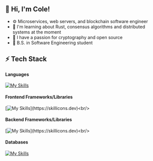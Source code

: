 ## 👋 Hi, I'm Cole!
- ⚙️ Microservices, web servers, and blockchain software engineer
- 💭 I'm learning about Rust, consensus algorithms and distributed systems at the moment <br/>
- 🔑 I have a passion for cryptography and open source
- 📘 B.S. in Software Engineering student


<!-- Level 2/3: -->
## ⚡️ Tech Stack
#### Languages
[![My Skills](https://skillicons.dev/icons?i=go,ts,rust,py,java)](https://skillicons.dev)<br/>

####  Frontend Frameworks/Libraries
[![My Skills](https://skillicons.dev/icons?i=react,vue,htmx,tailwind,)](https://skillicons.dev)<br/>

#### Backend Frameworks/Libraries
[![My Skills](https://skillicons.dev/icons?i=nextjs,express,spring,django,)](https://skillicons.dev)<br/>

#### Databases
[![My Skills](https://skillicons.dev/icons?i=mongodb,postgres,mysql,firebase,supabase)](https://skillicons.dev)<br/>





